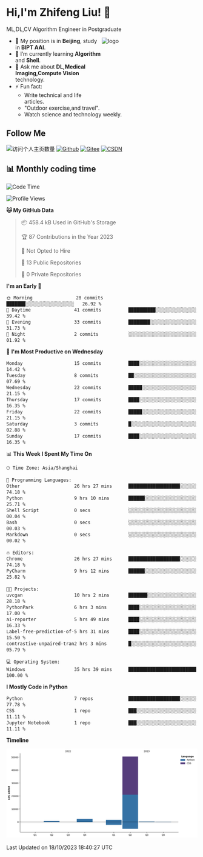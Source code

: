 <!--
**stonedada/stonedada** is a ✨ _special_ ✨ repository because its `README.md` (this file) appears on your GitHub profile.

Here are some ideas to get you started:

- 🔭 I’m currently working on ...
- 🌱 I’m currently learning ...
- 👯 I’m looking to collaborate on ...
- 🤔 I’m looking for help with ...
- 💬 Ask me about ...
- 📫 How to reach me: ...
- 😄 Pronouns: ...
- ⚡ Fun fact: ...
-->
# Hi,I'm Zhifeng Liu! 👋
ML,DL,CV Algorithm Engineer in Postgraduate

<img src="https://github-readme-stats-git-masterrstaa-rickstaa.vercel.app/api?username=stonedada&show_icons=true&count_private=true&theme=vue" alt="logo" height="160" align="right" width="50%" />

- 🔭 My position is in **Beijing**, study in **BIPT AAI**.
- 🌱 I’m currently learning **Algorithm** and **Shell**.
- 💬 Ask me about **DL,Medical Imaging,Compute Vision** technology.
- ⚡ Fun fact: 
  - Write technical and life articles.
  - "Outdoor exercise,and travel".
  - Watch science and technology weekly.

## Follow Me
![访问个人主页数量](https://komarev.com/ghpvc/?username=stonedada&color=green)
[![Github](https://img.shields.io/github/followers/stonedada?label=Github&style=social)](https://github.com/stonedada)
[![Gitee](https://img.shields.io/badge/-Gitee-EA4335?style=flat-square&logo=Gitee&logoColor=white)](https://gitee.com/liu-shitou)
[![CSDN](https://img.shields.io/badge/-CSDN-c14438?style=flat-square&logo=C&logoColor=white)](https://blog.csdn.net/weixin_43913261?type=blog)
<!--
## GitHub Infos

<img src="https://github-profile-trophy.vercel.app/?username=stonedada&theme=flat&column=7" alt="logo" height="160" align="center" style="margin: auto;" />
[![GitHub Streak](https://github-readme-streak-stats.herokuapp.com/?user=stonedada&theme=vue)](https://github.com/stonedada)

<a href="https://github.com/stonedada">
  <img src="https://github-readme-stats-git-masterrstaa-rickstaa.vercel.app/api/top-langs/?username=stonedada&layout=compact&theme=vue" />
</a>

[![Anser's wakatime stats](https://github-readme-stats.vercel.app/api/wakatime?username=stonedada&layout=compact&custom_title=Wakatime%20Stats%20(this%20week))](https://wakatime.com/@stonedada)
-->

## :bar_chart: Monthly coding time

<!--START_SECTION:waka-->
![Code Time](http://img.shields.io/badge/Code%20Time-503%20hrs%2017%20mins-blue)

![Profile Views](http://img.shields.io/badge/Profile%20Views-0-blue)

**🐱 My GitHub Data** 

> 📦 458.4 kB Used in GitHub's Storage 
 > 
> 🏆 87 Contributions in the Year 2023
 > 
> 🚫 Not Opted to Hire
 > 
> 📜 13 Public Repositories 
 > 
> 🔑 0 Private Repositories 
 > 
**I'm an Early 🐤** 

```text
🌞 Morning                28 commits          ███████░░░░░░░░░░░░░░░░░░   26.92 % 
🌆 Daytime                41 commits          ██████████░░░░░░░░░░░░░░░   39.42 % 
🌃 Evening                33 commits          ████████░░░░░░░░░░░░░░░░░   31.73 % 
🌙 Night                  2 commits           ░░░░░░░░░░░░░░░░░░░░░░░░░   01.92 % 
```
📅 **I'm Most Productive on Wednesday** 

```text
Monday                   15 commits          ████░░░░░░░░░░░░░░░░░░░░░   14.42 % 
Tuesday                  8 commits           ██░░░░░░░░░░░░░░░░░░░░░░░   07.69 % 
Wednesday                22 commits          █████░░░░░░░░░░░░░░░░░░░░   21.15 % 
Thursday                 17 commits          ████░░░░░░░░░░░░░░░░░░░░░   16.35 % 
Friday                   22 commits          █████░░░░░░░░░░░░░░░░░░░░   21.15 % 
Saturday                 3 commits           █░░░░░░░░░░░░░░░░░░░░░░░░   02.88 % 
Sunday                   17 commits          ████░░░░░░░░░░░░░░░░░░░░░   16.35 % 
```


📊 **This Week I Spent My Time On** 

```text
🕑︎ Time Zone: Asia/Shanghai

💬 Programming Languages: 
Other                    26 hrs 27 mins      ███████████████████░░░░░░   74.18 % 
Python                   9 hrs 10 mins       ██████░░░░░░░░░░░░░░░░░░░   25.71 % 
Shell Script             0 secs              ░░░░░░░░░░░░░░░░░░░░░░░░░   00.04 % 
Bash                     0 secs              ░░░░░░░░░░░░░░░░░░░░░░░░░   00.03 % 
Markdown                 0 secs              ░░░░░░░░░░░░░░░░░░░░░░░░░   00.02 % 

🔥 Editors: 
Chrome                   26 hrs 27 mins      ███████████████████░░░░░░   74.18 % 
PyCharm                  9 hrs 12 mins       ██████░░░░░░░░░░░░░░░░░░░   25.82 % 

🐱‍💻 Projects: 
uvcgan                   10 hrs 2 mins       ███████░░░░░░░░░░░░░░░░░░   28.18 % 
PythonPark               6 hrs 3 mins        ████░░░░░░░░░░░░░░░░░░░░░   17.00 % 
ai-reporter              5 hrs 49 mins       ████░░░░░░░░░░░░░░░░░░░░░   16.33 % 
Label-free-prediction-of-5 hrs 31 mins       ████░░░░░░░░░░░░░░░░░░░░░   15.50 % 
contrastive-unpaired-tran2 hrs 3 mins        █░░░░░░░░░░░░░░░░░░░░░░░░   05.79 % 

💻 Operating System: 
Windows                  35 hrs 39 mins      █████████████████████████   100.00 % 
```

**I Mostly Code in Python** 

```text
Python                   7 repos             ███████████████████░░░░░░   77.78 % 
CSS                      1 repo              ███░░░░░░░░░░░░░░░░░░░░░░   11.11 % 
Jupyter Notebook         1 repo              ███░░░░░░░░░░░░░░░░░░░░░░   11.11 % 
```



**Timeline**

![Lines of Code chart](https://raw.githubusercontent.com/stonedada/stonedada/main/assets/bar_graph.png)


 Last Updated on 18/10/2023 18:40:27 UTC
<!--END_SECTION:waka-->